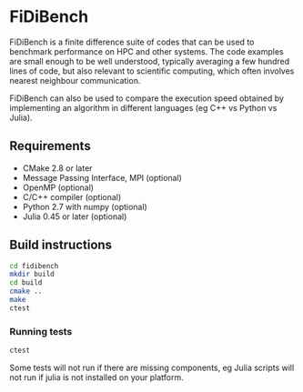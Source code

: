 # FiDiBench

FiDiBench is a finite difference suite of codes that can be used to benchmark 
performance on HPC and other systems. The code examples are small enough to be well
understood, typically averaging a few hundred lines of code, but also relevant to 
scientific computing, which often involves nearest neighbour communication. 

FiDiBench can also be used to compare the execution speed obtained by implementing an 
algorithm in different languages (eg C++ vs Python vs Julia).

## Requirements

* CMake 2.8 or later
* Message Passing Interface, MPI (optional)
* OpenMP (optional)
* C/C++ compiler (optional)
* Python 2.7 with numpy (optional)
* Julia 0.45 or later (optional)

## Build instructions

```bash
cd fidibench
mkdir build
cd build
cmake ..
make
ctest
```

### Running tests

```bash
ctest
```

Some tests will not run if there are missing components, eg Julia scripts will not run if
julia is not installed on your platform.




